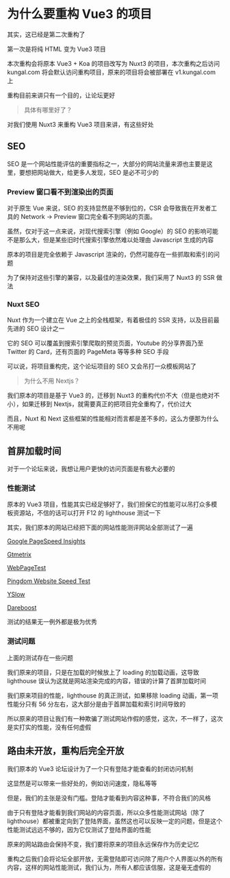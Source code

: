 # 为什么要重构 Vue3 的项目

其实，这已经是第二次重构了

第一次是将纯 HTML 变为 Vue3 项目

本次重构会将原本 Vue3 + Koa 的项目改写为 Nuxt3 的项目，本次重构之后访问 kungal.com 将会默认访问重构项目，原来的项目将会被部署在 v1.kungal.com 上

重构目前来讲只有一个目的，让论坛更好

> 具体有哪里好了？

对我们使用 Nuxt3 来重构 Vue3 项目来讲，有这些好处

## SEO

SEO 是一个网站性能评估的重要指标之一，大部分的网站流量来源也主要是这里，要想把网站做大，给更多人发现，SEO 是必不可少的

### Preview 窗口看不到渲染出的页面

对于原生 Vue 来说，SEO 的支持显然是不够到位的，CSR 会导致我在开发者工具的 Network -> Preview 窗口完全看不到网站的页面。

虽然，仅对于这一点来说，对现代搜索引擎（例如 Google）的 SEO 的影响可能不是那么大，但是某些旧时代搜索引擎依然难以处理由 Javascript 生成的内容

原本的项目是完全依赖于 Javascript 渲染的，仍然可能存在一些抓取和索引的问题

为了保持对这些引擎的兼容，以及最佳的渲染效果，我们采用了 Nuxt3 的 SSR 做法

### Nuxt SEO

Nuxt 作为一个建立在 Vue 之上的全栈框架，有着极佳的 SSR 支持，以及目前最先进的 SEO 设计之一

它的 SEO 可以覆盖到搜索引擎爬取的预览页面，Youtube 的分享界面乃至 Twitter 的 Card，还有页面的 PageMeta 等等多种 SEO 手段

可以说，将项目重构完，这个论坛项目的 SEO 又会吊打一众模板网站了

> 为什么不用 Nextjs？

我们原本的项目是基于 Vue3 的，迁移到 Nuxt3 的重构代价不大（但是也绝对不小），如果迁移到 Nextjs，就需要真正的把项目完全重构了，代价过大

而且，Nuxt 和 Next 这些框架的性能相对而言都是差不多的，这么方便那为什么不用呢

## 首屏加载时间

对于一个论坛来说，我想让用户更快的访问页面是有极大必要的

### 性能测试

原本的 Vue3 项目，性能其实已经足够好了，我们担保它的性能可以吊打众多模板资源站，不信的话可以打开 F12 的 lighthouse 测试一下

其实，我们原本的网站已经把下面的网站性能测评网站全部测试了一遍

[Google PageSpeed Insights](https://developers.google.com/speed/pagespeed/insights/)

[Gtmetrix](https://gtmetrix.com/)

[WebPageTest](https://www.webpagetest.org/)

[Pingdom Website Speed Test](https://tools.pingdom.com/)

[YSlow](http://yslow.org/)

[Dareboost](https://www.dareboost.com/)

测试的结果无一例外都是极为优秀

### 测试问题

上面的测试存在一些问题

我们原来的项目，只是在加载的时候放上了 loading 的加载动画，这导致 lighthouse 误认为这就是网站渲染完成的内容，错误的计算了首屏加载时间

我们原来项目的性能，lighthouse 的真正测试，如果移除 loading 动画，第一项性能分只有 56 分左右，这大部分是由于首屏加载和索引时间导致的

所以原来的项目让我们有一种欺骗了测试网站作假的感觉，这次，不一样了，这次是实打实的性能，没有任何虚假

## 路由未开放，重构后完全开放

我们原本的 Vue3 论坛设计为了一个只有登陆才能查看的封闭访问机制

这显然是可以带来一些好处的，例如访问速度，隐私等等

但是，我们的主张是没有门槛。登陆才能看到内容这种事，不符合我们的风格

由于只有登陆才能看到我们网站的内容页面，所以众多性能测试网站（除了 lighthouse）都被重定向到了登陆界面，虽然这也可以反映一定的问题，但是这个性能测试远远不够的，因为它仅测试了登陆界面的性能

原来的网站路由会保持不变，我们要将原来的项目永远保存作为历史记忆

重构之后我们会将论坛全部开放，无需登陆即可访问除了用户个人界面以外的所有内容，这样的网站性能测试，我们认为，所有人都应该信服，这是毫无虚假的

